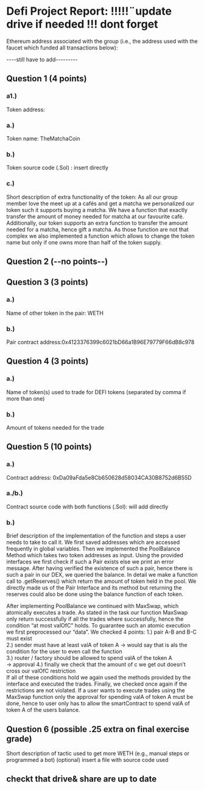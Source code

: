 # Defi Project Report: !!!!!¨update drive if needed !!! dont forget 

Ethereum address associated with the group (i.e., the address used with the faucet which funded all transactions below):

----still have to add---------

## Question 1 (4 points)
### a1.) 
Token address:
### a.) 
Token name: TheMatchaCoin
### b.) 
Token source code (.Sol) : insert directly
### c.) 
Short description of extra functionality of the token:
	As all our group member love the meet up at a cafés and get a matcha we personalized our token such it supports buying a matcha. We have a function that exactly transfer the amount of money needed for matcha at our favourite café. Additionally, our token supports an extra function to transfer the amount needed for a matcha, hence gift a matcha. As those function are not that complex we also implemented a function which allows to change the token name but only if one owns more than half of the token supply.

## Question 2 (--no points--)

## Question 3 (3 points)

### a.) 
Name of other token in the pair: WETH

### b.) 
Pair contract address:0x4123376399c6021bD66a1B96E79779F66dB8c978

## Question 4 (3 points)

### a.) 
Name of token(s) used to trade for DEFI tokens (separated by comma if more than one)
### b.) 
Amount of tokens needed for the trade

## Question 5 (10 points)

### a.)
Contract address: 0xDa09aFda5e8Cb650628d58034CA30B8752d6B55D
### a./b.) 
Contract source code with both functions (.Sol): will add directly 
### b.) 
Brief description of the implementation of the function and steps a user needs to take to call it.
We first saved addresses which are accessed frequently in global variables. Then we implemented the PoolBalance Method which takes two token addresses as input. Using the provided interfaces we first check if such a Pair exists else we print an error message. After having verified the existence of such a pair, hence there is such a pair in our DEX, we queried the balance. In detail we make a function call to .getReserves() which return the amount of token held in the pool. We directly made us of the Pair Interface and its method but returning the reserves could also be done using the balance function of each token.

After implementing PoolBalance we continued with MaxSwap, which atomically executes a trade. As stated in the task our function MaxSwap only return successfully if all the trades where successfully, hence the condition “at most valOfC” holds.
To guarantee such an atomic execution we first preprocessed our “data”. We checked 4 points:
  1.) pair A-B and B-C must exist  
2.) sender must have at least valA of token A -> would say that is als the condition for the user to even call the function  
3.) router / factory should be allowed to spend valA of the token A  
-> approval
4.) finally we check that the amount of c we get out doesn’t cross our valOfC restriction  
If all of these conditions hold we again used the methods provided by the interface and executed the trades. Finally, we checked once again if the restrictions are not violated.
If a user wants to execute trades using the MaxSwap function only the approval for spending valA of token A must be done, hence to user only has to allow the smartContract to spend valA of token A of the users balance.
	



## Question 6 (possible .25 extra on final exercise grade)
Short description of tactic used to get more WETH (e.g., manual steps or programmed a bot)
(optional) insert a file with source code used

## checkt that drive& share are up to date



